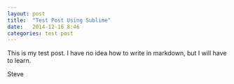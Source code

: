 ```yaml
---
layout: post
title:  "Test Post Using Sublime"
date:   2014-12-16 8:46
categories: test post
---
```


This is my test post. I have no idea how to write in markdown, but I will have to learn.

Steve